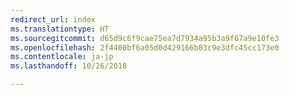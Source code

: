 ```yaml
---
redirect_url: index
ms.translationtype: HT
ms.sourcegitcommit: d65d9c6f9cae75ea7d7934a95b3a9f67a9e10fe3
ms.openlocfilehash: 2f4400bf6a05d0d429166b83c9e3dfc45cc173e0
ms.contentlocale: ja-jp
ms.lasthandoff: 10/26/2018

---
```


